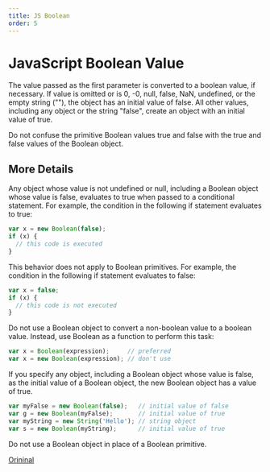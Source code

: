 ```yaml
---
title: JS Boolean
order: 5
---
```

# JavaScript Boolean Value

The value passed as the first parameter is converted to a boolean value, if necessary. If value is omitted or is 0, -0, null, false, NaN, undefined, or the empty string (""), the object has an initial value of false. All other values, including any object or the string "false", create an object with an initial value of true.

Do not confuse the primitive Boolean values true and false with the true and false values of the Boolean object.

## More Details

Any object whose value is not undefined or null, including a Boolean object whose value is false, evaluates to true when passed to a conditional statement. For example, the condition in the following if statement evaluates to true:

```javascript
var x = new Boolean(false);
if (x) {
  // this code is executed
}
```

This behavior does not apply to Boolean primitives. For example, the condition in the following if statement evaluates to false:

```javascript
var x = false;
if (x) {
  // this code is not executed
}
```

Do not use a Boolean object to convert a non-boolean value to a boolean value. Instead, use Boolean as a function to perform this task:

```javascript
var x = Boolean(expression);     // preferred
var x = new Boolean(expression); // don't use
```

If you specify any object, including a Boolean object whose value is false, as the initial value of a Boolean object, the new Boolean object has a value of true.

```javascript
var myFalse = new Boolean(false);   // initial value of false
var g = new Boolean(myFalse);       // initial value of true
var myString = new String('Hello'); // string object
var s = new Boolean(myString);      // initial value of true
```

Do not use a Boolean object in place of a Boolean primitive.

[Orininal](https://developer.mozilla.org/en-US/docs/Web/JavaScript/Reference/Global_Objects/Boolean)
